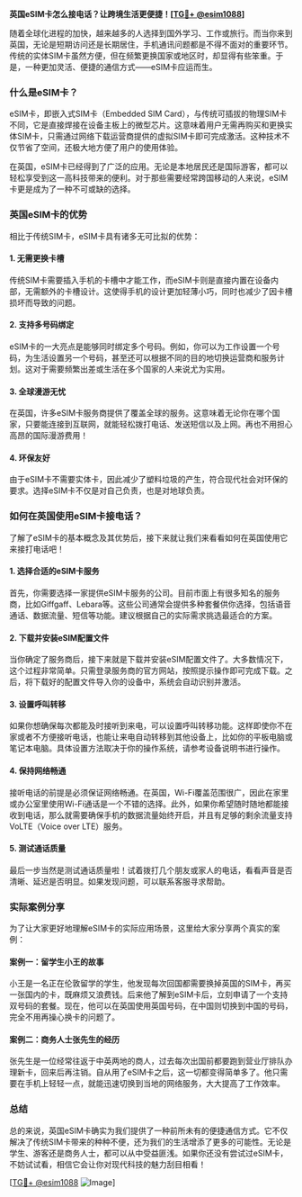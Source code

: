 **英国eSIM卡怎么接电话？让跨境生活更便捷！[[TG💪+ @esim1088](https://t.me/s/esim1088)]**

随着全球化进程的加快，越来越多的人选择到国外学习、工作或旅行。而当你来到英国，无论是短期访问还是长期居住，手机通讯问题都是不得不面对的重要环节。传统的实体SIM卡虽然方便，但在频繁更换国家或地区时，却显得有些笨重。于是，一种更加灵活、便捷的通信方式——eSIM卡应运而生。

### 什么是eSIM卡？

eSIM卡，即嵌入式SIM卡（Embedded SIM Card），与传统可插拔的物理SIM卡不同，它是直接焊接在设备主板上的微型芯片。这意味着用户无需再购买和更换实体SIM卡，只需通过网络下载运营商提供的虚拟SIM卡即可完成激活。这种技术不仅节省了空间，还极大地方便了用户的使用体验。

在英国，eSIM卡已经得到了广泛的应用。无论是本地居民还是国际游客，都可以轻松享受到这一高科技带来的便利。对于那些需要经常跨国移动的人来说，eSIM卡更是成为了一种不可或缺的选择。

### 英国eSIM卡的优势

相比于传统SIM卡，eSIM卡具有诸多无可比拟的优势：

#### 1. **无需更换卡槽**
   传统SIM卡需要插入手机的卡槽中才能工作，而eSIM卡则是直接内置在设备内部，无需额外的卡槽设计。这使得手机的设计更加轻薄小巧，同时也减少了因卡槽损坏而导致的问题。

#### 2. **支持多号码绑定**
   eSIM卡的一大亮点是能够同时绑定多个号码。例如，你可以为工作设置一个号码，为生活设置另一个号码，甚至还可以根据不同的目的地切换运营商和服务计划。这对于需要频繁出差或生活在多个国家的人来说尤为实用。

#### 3. **全球漫游无忧**
   在英国，许多eSIM卡服务商提供了覆盖全球的服务。这意味着无论你在哪个国家，只要能连接到互联网，就能轻松拨打电话、发送短信以及上网。再也不用担心高昂的国际漫游费用！

#### 4. **环保友好**
   由于eSIM卡不需要实体卡，因此减少了塑料垃圾的产生，符合现代社会对环保的要求。选择eSIM卡不仅是对自己负责，也是对地球负责。

### 如何在英国使用eSIM卡接电话？

了解了eSIM卡的基本概念及其优势后，接下来就让我们来看看如何在英国使用它来接打电话吧！

#### 1. **选择合适的eSIM卡服务**
   首先，你需要选择一家提供eSIM卡服务的公司。目前市面上有很多知名的服务商，比如Giffgaff、Lebara等。这些公司通常会提供多种套餐供你选择，包括语音通话、数据流量、短信等功能。建议根据自己的实际需求挑选最适合的方案。

#### 2. **下载并安装eSIM配置文件**
   当你确定了服务商后，接下来就是下载并安装eSIM配置文件了。大多数情况下，这个过程非常简单。只需登录服务商的官方网站，按照提示操作即可完成下载。之后，将下载好的配置文件导入你的设备中，系统会自动识别并激活。

#### 3. **设置呼叫转移**
   如果你想确保每次都能及时接听到来电，可以设置呼叫转移功能。这样即使你不在家或者不方便接听电话，也能让来电自动转移到其他设备上，比如你的平板电脑或笔记本电脑。具体设置方法取决于你的操作系统，请参考设备说明书进行操作。

#### 4. **保持网络畅通**
   接听电话的前提是必须保证网络畅通。在英国，Wi-Fi覆盖范围很广，因此在家里或办公室里使用Wi-Fi通话是一个不错的选择。此外，如果你希望随时随地都能接收到电话，那么就需要确保手机的数据流量始终开启，并且有足够的剩余流量支持VoLTE（Voice over LTE）服务。

#### 5. **测试通话质量**
   最后一步当然是测试通话质量啦！试着拨打几个朋友或家人的电话，看看声音是否清晰、延迟是否明显。如果发现问题，可以联系客服寻求帮助。

### 实际案例分享

为了让大家更好地理解eSIM卡的实际应用场景，这里给大家分享两个真实的案例：

#### 案例一：留学生小王的故事
小王是一名正在伦敦留学的学生，他发现每次回国都需要换掉英国的SIM卡，再买一张国内的卡，既麻烦又浪费钱。后来他了解到eSIM卡后，立刻申请了一个支持双号码的套餐。现在，他可以在英国使用英国号码，在中国则切换到中国的号码，完全不用再操心换卡的问题了。

#### 案例二：商务人士张先生的经历
张先生是一位经常往返于中英两地的商人，过去每次出国前都要跑到营业厅排队办理新卡，回来后再注销。自从用了eSIM卡之后，这一切都变得简单多了。他只需要在手机上轻轻一点，就能迅速切换到当地的网络服务，大大提高了工作效率。

### 总结

总的来说，英国eSIM卡确实为我们提供了一种前所未有的便捷通信方式。它不仅解决了传统SIM卡带来的种种不便，还为我们的生活增添了更多的可能性。无论是学生、游客还是商务人士，都可以从中受益匪浅。如果你还没有尝试过eSIM卡，不妨试试看，相信它会让你对现代科技的魅力刮目相看！

[[TG💪+ @esim1088](https://t.me/s/esim1088) ![Image](https://i.postimg.cc/4NQfJmqS/Snipaste-2025-05-13-00-14-12.png)]